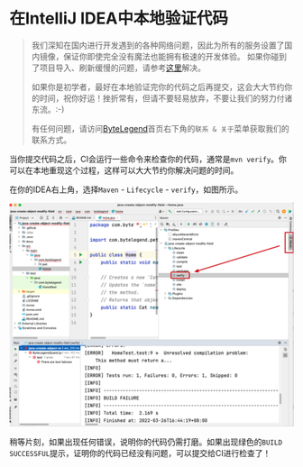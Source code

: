 # 在IntelliJ IDEA中本地验证代码

> 我们深知在国内进行开发遇到的各种网络问题，因此为所有的服务设置了国内镜像，保证你即使完全没有魔法也能拥有极速的开发体验。
> 如果你碰到了项目导入、刷新缓慢的问题，请参考[这里](https://github.com/ByteLegendQuest/java-fix-array-store-exception/blob/main/docs/zh_hans/clone-and-import.md#%E5%BC%80%E5%90%AF%E9%A1%B9%E7%9B%AE%E7%BA%A7%E7%9A%84maven%E4%BB%93%E5%BA%93%E9%95%9C%E5%83%8F)解决。
>
> 如果你是初学者，最好在本地验证完你的代码之后再提交，这会大大节约你的时间，祝你好运！挫折常有，但请不要轻易放弃，不要让我们的努力付诸东流。:-)
>
> 有任何问题，请访问[ByteLegend](https://bytelegend.com)首页右下角的`联系 & 关于`菜单获取我们的联系方式。

当你提交代码之后，CI会运行一些命令来检查你的代码，通常是`mvn verify`。你可以在本地重现这个过程，这样可以大大节约你解决问题的时间。

在你的IDEA右上角，选择`Maven` - `Lifecycle` - `verify`，如图所示。

![idea-run-mvn-verify.png](https://raw.githubusercontent.com/ByteLegendQuest/java-clone-switch-branch/main/docs/idea-run-mvn-verify.png)

稍等片刻，如果出现任何错误，说明你的代码仍需打磨。如果出现绿色的`BUILD SUCCESSFUL`提示，证明你的代码已经没有问题，可以提交给CI进行检查了！
